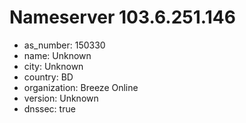 # Nameserver 103.6.251.146

* as_number: 150330
* name: Unknown
* city: Unknown
* country: BD
* organization: Breeze Online
* version: Unknown
* dnssec: true
